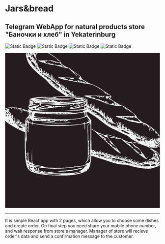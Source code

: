 # Jars&bread

## Telegram WebApp for natural products store "Баночки и хлеб" in Yekaterinburg

![Static Badge](https://img.shields.io/badge/jars-bread-purple?labelColor=black)
![Static Badge](https://img.shields.io/badge/HTML-orange)
![Static Badge](https://img.shields.io/badge/CSS-blue)
![Static Badge](https://img.shields.io/badge/JS-Vanilla-yellow)

![Logotype](./public/logo.jpg)

<hr>

It is simple React app with 2 pages, which allow you to choose some dishes and create order. On final step you need share your mobile phone number, and wait response from store's manager. Manager of store will recieve order's data and send a confirmation message to the customer. 